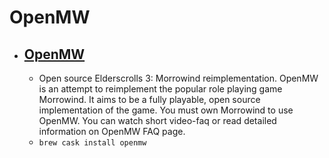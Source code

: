 # OpenMW
- [OpenMW](https://openmw.org/)
  - 
  - Open source Elderscrolls 3: Morrowind reimplementation. OpenMW is an attempt to reimplement the popular role playing game Morrowind. It aims to be a fully playable, open source implementation of the game. You must own Morrowind to use OpenMW. You can watch short video-faq or read detailed information on OpenMW FAQ page.
  - `brew cask install openmw`
